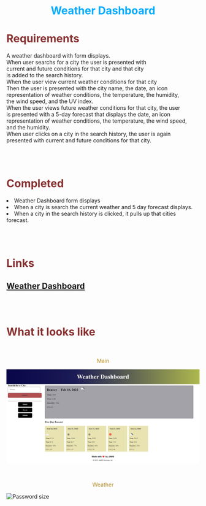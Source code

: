 <h1 align="center" style= "color:#00acfc">Weather Dashboard</h1> 

<h1 style= "color:#883030">Requirements</h1>
<p align= "center">

A weather dashboard with form displays. <br>
When user searchs for a city the user is presented with <br> 
current and future conditions for that city and that city <br> 
is added to the search history. <br>
When the user view current weather conditions for that city <br>
Then the user is presented with the city name, the date, an icon <br>
representation of weather conditions, the temperature, the humidity, <br> 
the wind speed, and the UV index. <br>
When the user views future weather conditions for that city, the user <br>
is presented with a 5-day forecast that displays the date, an icon <br>
representation of weather conditions, the temperature, the wind speed, <br>
and the humidity. <br>
When user clicks on a city in the search history, the user is again <br>
presented with current and future conditions for that city. <br>
</p>
<br>
<br>

<h1 style= "color:#883030">Completed</h1>
<p align= "center">
<li>Weather Dashboard form displays</li>
<li>When a city is search the current weather and 5 day forecast displays.</li>
<li>When a city in the search history is clicked, it pulls up that cities forecast.</li>
</p>
<br>
<br>

<h1 style= "color:#883030">Links</h1>


 ## [Weather Dashboard](https://montyking20.github.io/weather-dashboard/)
<br>
<br>

<h1 style= "color:#883030">What it looks like</h1>

<br>

<p align= "center" style= "color:#b38d25">Main</p>

![Code Quiz](/assets/images/Screenshot-main.jpg)

<br>

<p align= "center" style= "color:#b38d25">Weather</p>

![Password size](/assets/images/Screenshot-weather.jpg)

<br>



